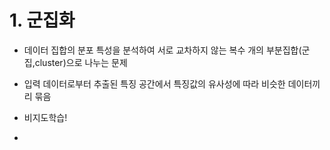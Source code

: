 # 1. 군집화
- 데이터 집합의 분포 특성을 분석하여 서로 교차하지 않는 복수 개의 부분집합(군집,cluster)으로 나누는 문제
- 입력 데이터로부터 추출된 특징 공간에서 특징값의 유사성에 따라 비슷한 데이터끼리 묶음

- 비지도학습!
- 